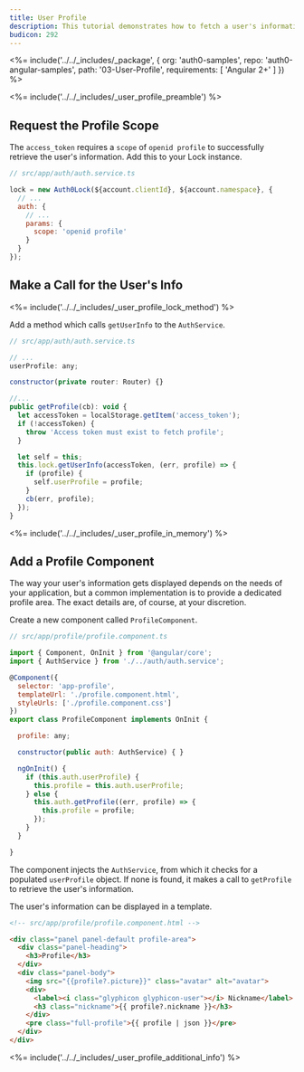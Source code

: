 ```yaml
---
title: User Profile
description: This tutorial demonstrates how to fetch a user's information from Auth0 to be displayed in a profile area in an Angular 2+ application
budicon: 292
---
```


<%= include('../../_includes/_package', {
  org: 'auth0-samples',
  repo: 'auth0-angular-samples',
  path: '03-User-Profile',
  requirements: [
    'Angular 2+'
  ]
}) %>

<%= include('../../_includes/_user_profile_preamble') %>

## Request the Profile Scope

The `access_token` requires a `scope` of `openid profile` to successfully retrieve the user's information. Add this to your Lock instance.

```js
// src/app/auth/auth.service.ts

lock = new Auth0Lock(${account.clientId}, ${account.namespace}, {
  // ...
  auth: {
    // ...
    params: {
      scope: 'openid profile'
    }
  }
});
``` 

## Make a Call for the User's Info

<%= include('../../_includes/_user_profile_lock_method') %>

Add a method which calls `getUserInfo` to the `AuthService`.

```js
// src/app/auth/auth.service.ts

// ...
userProfile: any;

constructor(private router: Router) {}

//...
public getProfile(cb): void {
  let accessToken = localStorage.getItem('access_token');
  if (!accessToken) {
    throw 'Access token must exist to fetch profile';
  }

  let self = this;
  this.lock.getUserInfo(accessToken, (err, profile) => {
    if (profile) {
      self.userProfile = profile;
    }
    cb(err, profile);
  });
}
```

<%= include('../../_includes/_user_profile_in_memory') %>

## Add a Profile Component

The way your user's information gets displayed depends on the needs of your application, but a common implementation is to provide a dedicated profile area. The exact details are, of course, at your discretion.

Create a new component called `ProfileComponent`.

```js
// src/app/profile/profile.component.ts

import { Component, OnInit } from '@angular/core';
import { AuthService } from './../auth/auth.service';

@Component({
  selector: 'app-profile',
  templateUrl: './profile.component.html',
  styleUrls: ['./profile.component.css']
})
export class ProfileComponent implements OnInit {

  profile: any;

  constructor(public auth: AuthService) { }

  ngOnInit() {
    if (this.auth.userProfile) {
      this.profile = this.auth.userProfile;
    } else {
      this.auth.getProfile((err, profile) => {
        this.profile = profile;
      });
    }
  }

}
```

The component injects the `AuthService`, from which it checks for a populated `userProfile` object. If none is found, it makes a call to `getProfile` to retrieve the user's information.

The user's information can be displayed in a template.

```html
<!-- src/app/profile/profile.component.html -->

<div class="panel panel-default profile-area">
  <div class="panel-heading">
    <h3>Profile</h3>
  </div>
  <div class="panel-body">
    <img src="{{profile?.picture}}" class="avatar" alt="avatar">
    <div>
      <label><i class="glyphicon glyphicon-user"></i> Nickname</label>
      <h3 class="nickname">{{ profile?.nickname }}</h3>
    </div>
    <pre class="full-profile">{{ profile | json }}</pre>
  </div>
</div>
```

<%= include('../../_includes/_user_profile_additional_info') %>